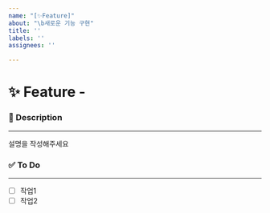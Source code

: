 ```yaml
---
name: "[✨Feature]"
about: "\b새로운 기능 구현"
title: ''
labels: ''
assignees: ''

---
```


# ✨ Feature - <!--{ 작업 내용 }-->
<!-- 위 작업내용 주석에 어떤 기능인지 적어주세요-->


### 📝 Description

---
<!-- 아래에 설명을 적어주세요 -->
설명을 작성해주세요


### ✅ To Do

---
<!-- 아래에 어떤 작업을 해야 하는지 적어주세요 -->
- [ ] 작업1
- [ ] 작업2
